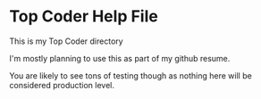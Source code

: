 # Top Coder Help File 



This is my Top Coder directory

I'm mostly planning to use this as part of my github resume. 


You are likely to see tons of testing though as nothing here will be considered production level.


